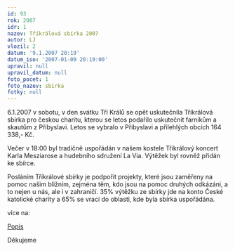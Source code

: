 ```yaml
---
id: 93
rok: 2007
idr: 1
nazev: Tříkrálová sbírka 2007
autor: LJ
vlozil: 2
datum: '9.1.2007 20:19'
datum_iso: '2007-01-09 20:19:00'
upravil: null
upravil_datum: null
foto_pocet: 1
foto_nazev: sbirka
fotky: null
---
```

6.1.2007 v sobotu, v den svátku Tří Králů se opět uskutečnila Tříkrálová sbírka pro českou charitu, kterou se letos podařilo uskutečnit farníkům a skautům z Přibyslavi. Letos se vybralo v Přibyslavi a přilehlých obcích 164 338,- Kč. <p>
<p>
Večer v 18:00 byl tradičně uspořádán v našem kostele Tříkrálový koncert Karla Mesziarose a hudebního sdružení La Via. Výtěžek byl rovněž přidán ke sbírce.<p>
<p>
<p>
Posláním Tříkrálové sbírky je podpořit projekty, které jsou zaměřeny na pomoc našim bližním, zejména těm, kdo jsou na pomoc druhých odkázáni, a to nejen u nás, ale i v zahraničí. 35% výtěžku ze sbírky jde na konto České katolické charity a 65% se vrací do oblasti, kde byla sbírka uspořádána.<p>
<p>
více na:<p>
<a href="http://www.pribyslav.cz/sbirka07.htm">Popis</a><p>
<p>
Děkujeme<p>
